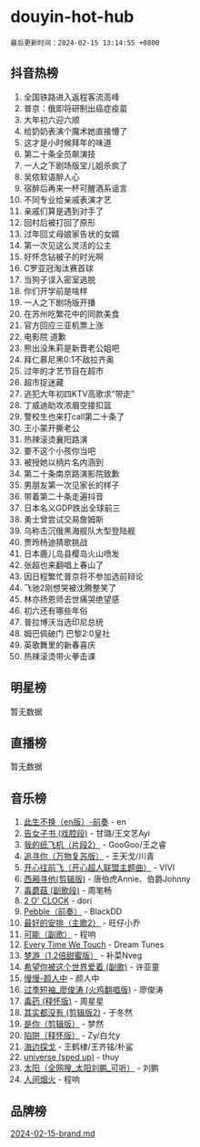 # douyin-hot-hub

`最后更新时间：2024-02-15 13:14:55 +0800`

## 抖音热榜

1. 全国铁路进入返程客流高峰
1. 普京：俄即将研制出癌症疫苗
1. 大年初六迎六顺
1. 给奶奶表演个魔术她直接懵了
1. 这才是小时候拜年的味道
1. 第二十条全员飙演技
1. 一人之下剧场版宝儿姐杀疯了
1. 吴侬软语醉人心
1. 宿醉后再来一杯可醒酒系谣言
1. 不同专业给亲戚表演才艺
1. 亲戚们算是遇到对手了
1. 回村后被打回了原形
1. 过年回丈母娘家告状的女婿
1. 第一次见这么灵活的公主
1. 好怀念钻被子的时光啊
1. C罗亚冠淘汰赛首球
1. 当狗子误入密室逃脱
1. 你们开学前是啥样
1. 一人之下剧场版开播
1. 在苏州吃繁花中的同款美食
1. 官方回应三亚机票上涨
1. 电影院 道歉
1. 熊出没朱莉是新晋老公姐吧
1. 拜仁慕尼黑0:1不敌拉齐奥
1. 过年的才艺节目在超市
1. 超市捉迷藏
1. 逃犯大年初四KTV高歌求“带走”
1. 丁威迪助攻浓眉空接扣篮
1. 警校生也来打call第二十条了
1. 王小蒙开撕老公
1. 热辣滚烫襄阳路演
1. 要不这个小孩你当吧
1. 被授她以柄片名内涵到
1. 第二十条南京路演影院致歉
1. 男朋友第一次见家长的样子
1. 带着第二十条走遍抖音
1. 日本名义GDP跌出全球前三
1. 勇士曾尝试交易詹姆斯
1. 乌称击沉俄黑海舰队大型登陆舰
1. 贾玲杨迪猜歌挑战
1. 日本鹿儿岛县樱岛火山喷发
1. 张超也来翻唱上春山了
1. 因日程繁忙普京将不参加选前辩论
1. 飞驰2刚想哭被沈腾整笑了
1. 林亦扬恩师去世痛哭绝望感
1. 初六还有哪些年俗
1. 普拉博沃当选印尼总统
1. 姆巴佩破门 巴黎2:0皇社
1. 英歌舞里的新春喜庆
1. 热辣滚烫带火拳击课

## 明星榜

暂无数据

## 直播榜

暂无数据

## 音乐榜

1. [此生不换（en版）-前奏](https://sf5-hl-cdn-tos.douyinstatic.com/obj/tos-cn-ve-2774/oMDvUGwhKrKYDEqXiMYEwxZqBWIJFA92CiLAO) - en
1. [告女子书 (戏腔段)](https://sf5-hl-cdn-tos.douyinstatic.com/obj/tos-cn-ve-2774/osCCzFxWgstBDi92ZfBB4ht7gQENBmQMAl0eI6) - 甘璐/王文艺Ayi
1. [我的纸飞机（片段2）](https://sf5-hl-cdn-tos.douyinstatic.com/obj/tos-cn-ve-2774/oM2ZrKcg2CD5AeRB2gkeXOFB1IxAGJdZPazYHf) - GooGoo/王之睿
1. [追寻你（万物复苏版）](https://sf5-hl-cdn-tos.douyinstatic.com/obj/tos-cn-ve-2774/oYeAZJsbjIDit9APmBg8u6uDUQnHmoCf3gbo74) - 王天戈/川青
1. [开心往前飞（开心超人联盟主题曲）](https://sf5-hl-cdn-tos.douyinstatic.com/obj/tos-cn-ve-2774/9d8fb7c82cf1421fb93a9fe925275e0a) - VIVI
1. [西厢寻他(剪辑版)](https://sf5-hl-cdn-tos.douyinstatic.com/obj/tos-cn-ve-2774/oUsAVfAQKlRNxEv5qxvIB8o5qmIWUcXbzJKJhw) - 唐伯虎Annie、伯爵Johnny
1. [毒蘑菇 (副歌段)](https://sf5-hl-cdn-tos.douyinstatic.com/obj/tos-cn-ve-2774/ocDEUsfdLjxnlFXtfogBCiQCEqYB7QZgZ8VViM) - 周笔畅
1. [2 O' CLOCK](https://sf5-hl-cdn-tos.douyinstatic.com/obj/tos-cn-ve-2774/oIUBICeqlYQHTigCBOnCMlwBZJkgiBjt1oDfbg) - dori
1. [Pebble（前奏）](https://sf5-hl-cdn-tos.douyinstatic.com/obj/tos-cn-ve-2774/5e6913036e674b34b92df6abd1361f00) - BlackDD
1. [最好的安排（主歌2）](https://sf3-cdn-tos.douyinstatic.com/obj/tos-cn-ve-2774/oMMZX1DuHpMwgoDztBmZswgQnbCeeANZxBHkFY) - 旺仔小乔
1. [可能（副歌）](https://sf3-cdn-tos.douyinstatic.com/obj/tos-cn-ve-2774/cde1731888894259b333569393c2fb51) - 程响
1. [Every Time We Touch](https://sf3-cdn-tos.douyinstatic.com/obj/tos-cn-ve-2774/ogN6lUKQeBBfEVhIOMikG1CcJjugxk1tztZyhP) - Dream Tunes
1. [梦游（1.2倍甜蜜版）](https://sf5-hl-cdn-tos.douyinstatic.com/obj/tos-cn-ve-2774/o4gyAUm8hwufoEABmwVIiQtHsFuGzAEEWtNMzo) - 补菜Nveg
1. [希望你被这个世界爱着 (副歌)](https://sf3-cdn-tos.douyinstatic.com/obj/tos-cn-ve-2774/oUHCmWQfZlE3QQBKBeD8rCFLpJzPgCpImhsxMt) - 许亚童
1. [慢慢-颜人中](https://sf3-cdn-tos.douyinstatic.com/obj/tos-cn-ve-2774/ocjHNfBXdBxQNC8ZGAeoLMFTUgtBg8bkExunDC) - 颜人中
1. [过季短袖_廖俊涛 (火鸡翻唱版)](https://sf5-hl-cdn-tos.douyinstatic.com/obj/tos-cn-ve-2774/ogQVJl0tRBKxQgZji7YClFEBrVDeHpPTWfCZbQ) - 廖俊涛
1. [毒药 (释怀版)](https://sf6-cdn-tos.douyinstatic.com/obj/tos-cn-ve-2774/oYILMEAzspdZBIzy4frJNB8ZHPHWAhiwowd4Ad) - 周星星
1. [其实都没有 (剪辑版2)](https://sf5-hl-cdn-tos.douyinstatic.com/obj/tos-cn-ve-2774/oEBNQenHZtBhxYjGgUDQk0BCHTigQafgFlbQ7k) - 于冬然
1. [是你（剪辑版）](https://sf5-hl-cdn-tos.douyinstatic.com/obj/tos-cn-ve-2774/46019dae783c4c969944217fe1cfafc4) - 梦然
1. [陷阱（释怀版）](https://sf5-hl-cdn-tos.douyinstatic.com/obj/tos-cn-ve-2774/oE8C21LeZrzKLDFfQYgMzx4GAIHageG5IzayY7) - Zy/白允y
1. [海边探戈](https://sf6-cdn-tos.douyinstatic.com/obj/tos-cn-ve-2774/os9gE0VQCGqt6VQkZDyBBYvfSDY0QFe3vVmubn) - 王鹤棣/王齐铭/朴鲨
1. [universe (sped up)](https://sf6-cdn-tos.douyinstatic.com/obj/tos-cn-ve-2774/oIQnurQLDCsdYeegkM4CKuVb23MZBXtX6QB8bv) - thuy
1. [太阳（全网搜_太阳刘鹏_可听）](https://sf6-cdn-tos.douyinstatic.com/obj/tos-cn-ve-2774/ogWbyIQnlBFImVbeDocRdCIYtBHlbJXgfZMvgz) - 刘鹏
1. [人间烟火](https://sf3-cdn-tos.douyinstatic.com/obj/tos-cn-ve-2774/947983139f35446684610238bba8e7a9) - 程响

## 品牌榜

[2024-02-15-brand.md](2024-02-15-brand.md)
